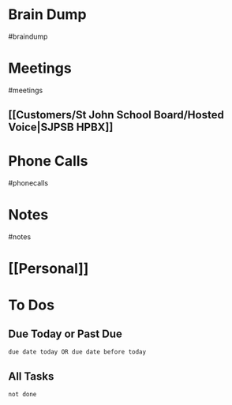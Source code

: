 # Brain Dump
#braindump 

# Meetings
#meetings 
## [[Customers/St John School Board/Hosted Voice|SJPSB HPBX]]


# Phone Calls
#phonecalls 
# Notes
#notes

# [[Personal]]

# To Dos
## Due Today or Past Due
```tasks
due date today OR due date before today
```

## All Tasks
```tasks
not done
```